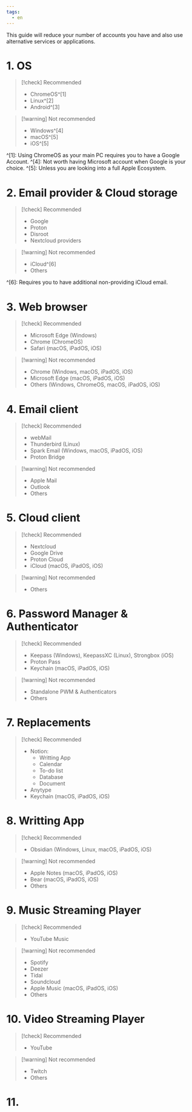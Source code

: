 ```yaml
---
tags:
  - en
---
```


This guide will reduce your number of accounts you have and also use alternative services or applications.

# 1. OS

> [!check] Recommended
> - ChromeOS^[1]
> - Linux^[2]
> - Android^[3]

>[!warning] Not recommended
> - Windows^[4]
> - macOS^[5]
> - iOS^[5]

^[1]: Using ChromeOS as your main PC requires you to have a Google Account.
^[4]: Not worth having Microsoft account when Google is your choice.
^[5]: Unless you are looking into a full Apple Ecosystem.

# 2. Email provider & Cloud storage

> [!check] Recommended
> - Google
> - Proton
> - Disroot
> - Nextcloud providers

>[!warning] Not recommended
> - iCloud^[6]
> - Others

^[6]: Requires you to have additional non-providing iCloud email.

# 3. Web browser

> [!check] Recommended
> - Microsoft Edge (Windows)
> - Chrome (ChromeOS)
> - Safari (macOS, iPadOS, iOS)

>[!warning] Not recommended
> - Chrome (Windows, macOS, iPadOS, iOS)
> - Microsoft Edge (macOS, iPadOS, iOS)
> - Others (Windows, ChromeOS, macOS, iPadOS, iOS)

# 4. Email client

> [!check] Recommended
> - webMail
> - Thunderbird (Linux)
> - Spark Email (Windows, macOS, iPadOS, iOS)
> - Proton Bridge

>[!warning] Not recommended
> - Apple Mail
> - Outlook
> - Others

# 5. Cloud client

> [!check] Recommended
> - Nextcloud
> - Google Drive
> - Proton Cloud
> - iCloud (macOS, iPadOS, iOS)

>[!warning] Not recommended
> - Others


# 6. Password Manager & Authenticator

> [!check] Recommended
> - Keepass (Windows), KeepassXC (Linux), Strongbox (iOS)
> - Proton Pass
> - Keychain (macOS, iPadOS, iOS)

>[!warning] Not recommended
> - Standalone PWM & Authenticators
> - Others

# 7. Replacements

> [!check] Recommended
> - Notion:
>   - Writting App
>   - Calendar
>   - To-do list
>   - Database
>   - Document
> - Anytype
> - Keychain (macOS, iPadOS, iOS)

# 8. Writting App

> [!check] Recommended
> - Obsidian (Windows, Linux, macOS, iPadOS, iOS)

>[!warning] Not recommended
> - Apple Notes (macOS, iPadOS, iOS)
> - Bear (macOS, iPadOS, iOS)
> - Others

# 9. Music Streaming Player

> [!check] Recommended
> - YouTube Music

>[!warning] Not recommended
> - Spotify
> - Deezer
> - Tidal
> - Soundcloud
> - Apple Music (macOS, iPadOS, iOS)
> - Others

# 10. Video Streaming Player

> [!check] Recommended
> - YouTube

>[!warning] Not recommended
> - Twitch
> - Others

# 11. 